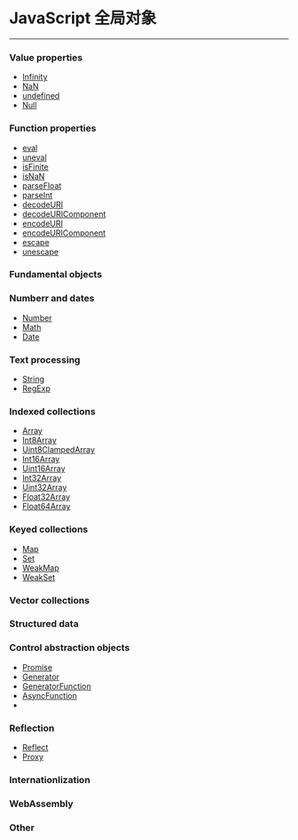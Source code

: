 # JavaScript 全局对象

---
### Value properties

* [Infinity](./inFinity.md)
* [NaN](./nan.md)
* [undefined](./undefined.md)
* [Null](./null.md)


### Function properties

* [eval](./eval.md)
* [uneval](./uneval.md)
* [isFinite](./isFinite.md)
* [isNaN](./isNaN.md)
* [parseFloat](./parseFloat.md)
* [parseInt](./parseInt.md)
* [decodeURI](./decodeURI.md)
* [decodeURIComponent](./decodeURIComponent.md)
* [encodeURI](./encodeURI.md)
* [encodeURIComponent](./encodeURIComponent.md)
* [escape](./escape.md)
* [unescape](./unescape.md)


### Fundamental objects

### Numberr and dates

* [Number](./number.md)
* [Math](./math.md)
* [Date](./date.md)

### Text processing

* [String](./string.md)
* [RegExp](./regExp.md)

### Indexed collections

* [Array](./array.md)
* [Int8Array](./int8Array.md)
* [Uint8ClampedArray](./uint8ClampedArray.md)
* [Int16Array]()
* [Uint16Array]()
* [Int32Array]()
* [Uint32Array]()
* [Float32Array]()
* [Float64Array]()

### Keyed collections

* [Map](./map.md)
* [Set](./set.md)
* [WeakMap](./weakmap.md)
* [WeakSet](./weakSet.md)


### Vector collections

### Structured data

### Control abstraction objects

* [Promise](./promise.md)
* [Generator](./generator.md)
* [GeneratorFunction](./generatorFunction.md)
* [AsyncFunction](./asyncFunction.md)
* 
### Reflection

* [Reflect]('./reflct.md)
* [Proxy]('./proxy.md)

### Internationlization

### WebAssembly

### Other